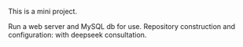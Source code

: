 This is a mini project. 


Run a web server and MySQL db for use.
Repository construction and configuration: with deepseek consultation.
